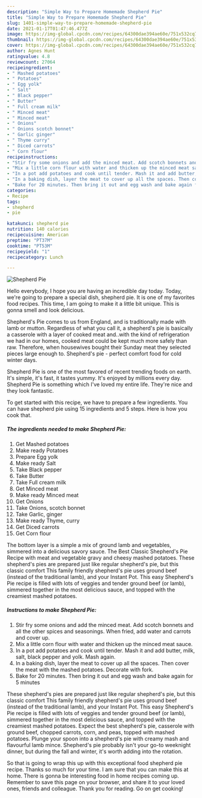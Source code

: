 ```yaml
---
description: "Simple Way to Prepare Homemade Shepherd Pie"
title: "Simple Way to Prepare Homemade Shepherd Pie"
slug: 1401-simple-way-to-prepare-homemade-shepherd-pie
date: 2021-01-17T01:47:46.477Z
image: https://img-global.cpcdn.com/recipes/64300dae394ae60e/751x532cq70/shepherd-pie-recipe-main-photo.jpg
thumbnail: https://img-global.cpcdn.com/recipes/64300dae394ae60e/751x532cq70/shepherd-pie-recipe-main-photo.jpg
cover: https://img-global.cpcdn.com/recipes/64300dae394ae60e/751x532cq70/shepherd-pie-recipe-main-photo.jpg
author: Agnes Hunt
ratingvalue: 4.8
reviewcount: 27064
recipeingredient:
- " Mashed potatoes"
- " Potatoes"
- " Egg yolk"
- " Salt"
- " Black pepper"
- " Butter"
- " Full cream milk"
- " Minced meat"
- " Minced meat"
- " Onions"
- " Onions scotch bonnet"
- " Garlic ginger"
- " Thyme curry"
- " Diced carrots"
- " Corn flour"
recipeinstructions:
- "Stir fry some onions and add the minced meat. Add scotch bonnets and all the other spices and seasonings. When fried, add water and carrots and cover up."
- "Mix a little corn flour with water and thicken up the minced meat sauce."
- "In a pot add potatoes and cook until tender. Mash it and add butter, milk, salt, black pepper and yolk. Mash again."
- "In a baking dish, layer the meat to cover up all the spaces. Then cover the meat with the mashed potatoes. Decorate with fork."
- "Bake for 20 minutes. Then bring it out and egg wash and bake again for 5 minutes"
categories:
- Recipe
tags:
- shepherd
- pie

katakunci: shepherd pie 
nutrition: 140 calories
recipecuisine: American
preptime: "PT37M"
cooktime: "PT53M"
recipeyield: "1"
recipecategory: Lunch

---
```



![Shepherd Pie](https://img-global.cpcdn.com/recipes/64300dae394ae60e/751x532cq70/shepherd-pie-recipe-main-photo.jpg)

Hello everybody, I hope you are having an incredible day today. Today, we're going to prepare a special dish, shepherd pie. It is one of my favorites food recipes. This time, I am going to make it a little bit unique. This is gonna smell and look delicious.

Shepherd&#39;s Pie comes to us from England, and is traditionally made with lamb or mutton. Regardless of what you call it, a shepherd&#39;s pie is basically a casserole with a layer of cooked meat and..with the kind of refrigeration we had in our homes, cooked meat could be kept much more safely than raw. Therefore, when housewives bought their Sunday meat they selected pieces large enough to. Shepherd&#39;s pie - perfect comfort food for cold winter days.

Shepherd Pie is one of the most favored of recent trending foods on earth. It's simple, it's fast, it tastes yummy. It's enjoyed by millions every day. Shepherd Pie is something which I've loved my entire life. They're nice and they look fantastic.


To get started with this recipe, we have to prepare a few ingredients. You can have shepherd pie using 15 ingredients and 5 steps. Here is how you cook that.

<!--inarticleads1-->

##### The ingredients needed to make Shepherd Pie:

1. Get  Mashed potatoes
1. Make ready  Potatoes
1. Prepare  Egg yolk
1. Make ready  Salt
1. Take  Black pepper
1. Take  Butter
1. Take  Full cream milk
1. Get  Minced meat
1. Make ready  Minced meat
1. Get  Onions
1. Take  Onions, scotch bonnet
1. Take  Garlic, ginger
1. Make ready  Thyme, curry
1. Get  Diced carrots
1. Get  Corn flour


The bottom layer is a simple a mix of ground lamb and vegetables, simmered into a delicious savory sauce. The Best Classic Shepherd&#39;s Pie Recipe with meat and vegetable gravy and cheesy mashed potatoes. These shepherd&#39;s pies are prepared just like regular shepherd&#39;s pie, but this classic comfort This family friendly shepherd&#39;s pie uses ground beef (instead of the traditional lamb), and your Instant Pot. This easy Shepherd&#39;s Pie recipe is filled with lots of veggies and tender ground beef (or lamb), simmered together in the most delicious sauce, and topped with the creamiest mashed potatoes. 

<!--inarticleads2-->

##### Instructions to make Shepherd Pie:

1. Stir fry some onions and add the minced meat. Add scotch bonnets and all the other spices and seasonings. When fried, add water and carrots and cover up.
1. Mix a little corn flour with water and thicken up the minced meat sauce.
1. In a pot add potatoes and cook until tender. Mash it and add butter, milk, salt, black pepper and yolk. Mash again.
1. In a baking dish, layer the meat to cover up all the spaces. Then cover the meat with the mashed potatoes. Decorate with fork.
1. Bake for 20 minutes. Then bring it out and egg wash and bake again for 5 minutes


These shepherd&#39;s pies are prepared just like regular shepherd&#39;s pie, but this classic comfort This family friendly shepherd&#39;s pie uses ground beef (instead of the traditional lamb), and your Instant Pot. This easy Shepherd&#39;s Pie recipe is filled with lots of veggies and tender ground beef (or lamb), simmered together in the most delicious sauce, and topped with the creamiest mashed potatoes. Expect the best shepherd&#39;s pie, casserole with ground beef, chopped carrots, corn, and peas, topped with mashed potatoes. Plunge your spoon into a shepherd&#39;s pie with creamy mash and flavourful lamb mince. Shepherd&#39;s pie probably isn&#39;t your go-to weeknight dinner, but during the fall and winter, it&#39;s worth adding into the rotation. 

So that is going to wrap this up with this exceptional food shepherd pie recipe. Thanks so much for your time. I am sure that you can make this at home. There is gonna be interesting food in home recipes coming up. Remember to save this page on your browser, and share it to your loved ones, friends and colleague. Thank you for reading. Go on get cooking!
